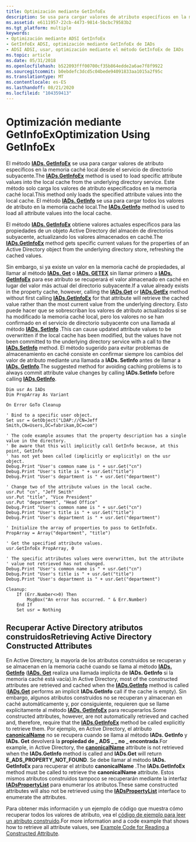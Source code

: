 ```yaml
---
title: Optimización mediante GetInfoEx
description: Se usa para cargar valores de atributo específicos en la memoria caché local desde el servicio de directorio subyacente.
ms.assetid: e6111957-22cb-4473-9814-5bcbc79583b2
ms.tgt_platform: multiple
keywords:
- Optimización mediante ADSI GetInfoEx
- GetInfoEx ADSI, optimización mediante GetInfoEx de IADs
- ADSI ADSI, usar, optimización mediante el método GetInfoEx de IADs
ms.topic: article
ms.date: 05/31/2018
ms.openlocfilehash: b522093fff00700cf35b864edde2a6ae7f8f9922
ms.sourcegitcommit: b0ebdefc3dcd5c04bede94091833aa1015a2f95c
ms.translationtype: MT
ms.contentlocale: es-ES
ms.lasthandoff: 08/21/2020
ms.locfileid: "104359413"
---
```

# <a name="optimization-using-getinfoex"></a><span data-ttu-id="c63cc-106">Optimización mediante GetInfoEx</span><span class="sxs-lookup"><span data-stu-id="c63cc-106">Optimization Using GetInfoEx</span></span>

<span data-ttu-id="c63cc-107">El método [**IADs. GetInfoEx**](/windows/desktop/api/Iads/nf-iads-iads-getinfoex) se usa para cargar valores de atributo específicos en la memoria caché local desde el servicio de directorio subyacente.</span><span class="sxs-lookup"><span data-stu-id="c63cc-107">The [**IADs.GetInfoEx**](/windows/desktop/api/Iads/nf-iads-iads-getinfoex) method is used to load specific attribute values into the local cache from the underlying directory service.</span></span> <span data-ttu-id="c63cc-108">Este método solo carga los valores de atributo especificados en la memoria caché local.</span><span class="sxs-lookup"><span data-stu-id="c63cc-108">This method only loads the specified attribute values into the local cache.</span></span> <span data-ttu-id="c63cc-109">El método [**IADs. GetInfo**](/windows/desktop/api/Iads/nf-iads-iads-getinfo) se usa para cargar todos los valores de atributo en la memoria caché local.</span><span class="sxs-lookup"><span data-stu-id="c63cc-109">The [**IADs.GetInfo**](/windows/desktop/api/Iads/nf-iads-iads-getinfo) method is used to load all attribute values into the local cache.</span></span>

<span data-ttu-id="c63cc-110">El método [**IADs. GetInfoEx**](/windows/desktop/api/Iads/nf-iads-iads-getinfoex) obtiene valores actuales específicos para las propiedades de un objeto Active Directory del almacén de directorios subyacente, actualizando los valores almacenados en caché.</span><span class="sxs-lookup"><span data-stu-id="c63cc-110">The [**IADs.GetInfoEx**](/windows/desktop/api/Iads/nf-iads-iads-getinfoex) method gets specific current values for the properties of an Active Directory object from the underlying directory store, refreshing the cached values.</span></span>

<span data-ttu-id="c63cc-111">Sin embargo, si ya existe un valor en la memoria caché de propiedades, al llamar al método [**IADs. Get**](/windows/desktop/api/Iads/nf-iads-iads-get) o [**IADs. GETEX**](/windows/desktop/api/Iads/nf-iads-iads-getex) sin llamar primero a [**IADs. GetInfoEx**](/windows/desktop/api/Iads/nf-iads-iads-getinfoex) para ese atributo se recuperará el valor almacenado en caché en lugar del valor más actual del directorio subyacente.</span><span class="sxs-lookup"><span data-stu-id="c63cc-111">If a value already exists in the property cache, however, calling the [**IADs.Get**](/windows/desktop/api/Iads/nf-iads-iads-get) or [**IADs.GetEx**](/windows/desktop/api/Iads/nf-iads-iads-getex) method without first calling [**IADs.GetInfoEx**](/windows/desktop/api/Iads/nf-iads-iads-getinfoex) for that attribute will retrieve the cached value rather than the most current value from the underlying directory.</span></span> <span data-ttu-id="c63cc-112">Esto puede hacer que se sobrescriban los valores de atributo actualizados si se ha modificado la memoria caché local, pero los valores no se han confirmado en el servicio de directorio subyacente con una llamada al método [**IADs. SetInfo**](/windows/desktop/api/Iads/nf-iads-iads-setinfo) .</span><span class="sxs-lookup"><span data-stu-id="c63cc-112">This can cause updated attribute values to be overwritten if the local cache has been modified, but the values have not been committed to the underlying directory service with a call to the [**IADs.SetInfo**](/windows/desktop/api/Iads/nf-iads-iads-setinfo) method.</span></span> <span data-ttu-id="c63cc-113">El método sugerido para evitar problemas de almacenamiento en caché consiste en confirmar siempre los cambios del valor de atributo mediante una llamada a **IADs. SetInfo** antes de llamar a [**IADs. GetInfo**](/windows/desktop/api/Iads/nf-iads-iads-getinfo).</span><span class="sxs-lookup"><span data-stu-id="c63cc-113">The suggested method for avoiding caching problems is to always commit attribute value changes by calling **IADs.SetInfo** before calling [**IADs.GetInfo**](/windows/desktop/api/Iads/nf-iads-iads-getinfo).</span></span>


```VB
Dim usr As IADs
Dim PropArray As Variant

On Error GoTo Cleanup

' Bind to a specific user object.
Set usr = GetObject("LDAP://CN=Jeff Smith,CN=Users,DC=fabrikam,DC=com")
 
' The code example assumes that the property description has a single value in the directory.
' Be aware that this will implicitly call GetInfo because, at this point, GetInfo
' has not yet been called (implicitly or explicitly) on the usr object.
Debug.Print "User's common name is " + usr.Get("cn")
Debug.Print "User's title is " + usr.Get("title")
Debug.Print "User's department is " + usr.Get("department")

' Change two of the attribute values in the local cache.
usr.Put "cn", "Jeff Smith"
usr.Put "title", "Vice President"
usr.Put "department", "Head Office"
Debug.Print "User's common name is " + usr.Get("cn")
Debug.Print "User's title is " + usr.Get("title")
Debug.Print "User's department is " + usr.Get("department")

' Initialize the array of properties to pass to GetInfoEx.
PropArray = Array("department", "title")
 
' Get the specified attribute values.
usr.GetInfoEx PropArray, 0

' The specific attributes values were overwritten, but the attribute
' value not retrieved has not changed.
Debug.Print "User's common name is " + usr.Get("cn")
Debug.Print "User's title is " + usr.Get("title")
Debug.Print "User's department is " + usr.Get("department")

Cleanup:
    If (Err.Number<>0) Then
        MsgBox("An error has occurred. " & Err.Number)
    End If
    Set usr = Nothing
```



## <a name="retrieving-active-directory-constructed-attributes"></a><span data-ttu-id="c63cc-114">Recuperar Active Directory atributos construidos</span><span class="sxs-lookup"><span data-stu-id="c63cc-114">Retrieving Active Directory Constructed Attributes</span></span>

<span data-ttu-id="c63cc-115">En Active Directory, la mayoría de los atributos construidos se recuperan y se almacenan en la memoria caché cuando se llama al método [**IADs. GetInfo**](/windows/desktop/api/Iads/nf-iads-iads-getinfo) ([**IADs. Get**](/windows/desktop/api/Iads/nf-iads-iads-get) realiza una llamada implícita de **IADs. GetInfo** si la memoria caché está vacía).</span><span class="sxs-lookup"><span data-stu-id="c63cc-115">In Active Directory, most of the constructed attributes are retrieved and cached when the [**IADs.GetInfo**](/windows/desktop/api/Iads/nf-iads-iads-getinfo) method is called ([**IADs.Get**](/windows/desktop/api/Iads/nf-iads-iads-get) performs an implicit **IADs.GetInfo** call if the cache is empty).</span></span> <span data-ttu-id="c63cc-116">Sin embargo, algunos atributos construidos no se recuperan y almacenan en caché automáticamente y, por consiguiente, requieren que se llame explícitamente al método [**IADs. GetInfoEx**](/windows/desktop/api/Iads/nf-iads-iads-getinfoex) para recuperarlos.</span><span class="sxs-lookup"><span data-stu-id="c63cc-116">Some constructed attributes, however, are not automatically retrieved and cached and, therefore, require that the [**IADs.GetInfoEx**](/windows/desktop/api/Iads/nf-iads-iads-getinfoex) method be called explicitly to retrieve them.</span></span> <span data-ttu-id="c63cc-117">Por ejemplo, en Active Directory, el atributo [**canonicalName**](/windows/desktop/ADSchema/a-canonicalname) no se recupera cuando se llama al método **IADs. GetInfo** y **IADs. Get** devolverá la **propiedad de \_ ADS \_ \_ no \_ encontrada**.</span><span class="sxs-lookup"><span data-stu-id="c63cc-117">For example, in Active Directory, the [**canonicalName**](/windows/desktop/ADSchema/a-canonicalname) attribute is not retrieved when the **IADs.GetInfo** method is called and **IADs.Get** will return **E\_ADS\_PROPERTY\_NOT\_FOUND**.</span></span> <span data-ttu-id="c63cc-118">Se debe llamar al método **IADs. GetInfoEx** para recuperar el atributo **canonicalName** .</span><span class="sxs-lookup"><span data-stu-id="c63cc-118">The **IADs.GetInfoEx** method must be called to retrieve the **canonicalName** attribute.</span></span> <span data-ttu-id="c63cc-119">Estos mismos atributos construidos tampoco se recuperarán mediante la interfaz [**IADsPropertyList**](/windows/desktop/api/Iads/nn-iads-iadspropertylist) para enumerar los atributos.</span><span class="sxs-lookup"><span data-stu-id="c63cc-119">These same constructed attributes will also not be retrieved using the [**IADsPropertyList**](/windows/desktop/api/Iads/nn-iads-iadspropertylist) interface to enumerate the attributes.</span></span>

<span data-ttu-id="c63cc-120">Para obtener más información y un ejemplo de código que muestra cómo recuperar todos los valores de atributo, vea el [código de ejemplo para leer un atributo construido](example-code-for-reading-a-constructed-attribute.md).</span><span class="sxs-lookup"><span data-stu-id="c63cc-120">For more information and a code example that shows how to retrieve all attribute values, see [Example Code for Reading a Constructed Attribute](example-code-for-reading-a-constructed-attribute.md).</span></span>

 

 